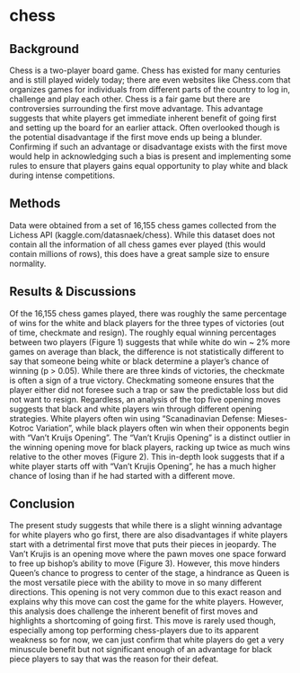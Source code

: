 # chess

## Background
Chess is a two-player board game. Chess has existed for many centuries and is still played widely today; there are even websites like Chess.com that organizes games for individuals from different parts of the country to log in, challenge and play each other. Chess is a fair game but there are controversies surrounding the first move advantage. This advantage suggests that white players get immediate inherent benefit of going first and setting up the board for an earlier attack. Often overlooked though is the potential disadvantage if the first move ends up being a blunder. Confirming if such an advantage or disadvantage exists with the first move would help in acknowledging such a bias is present and implementing some rules to ensure that players gains equal opportunity to play white and black during intense competitions.

## Methods
Data were obtained from a set of 16,155 chess games collected from the Lichess API (kaggle.com/datasnaek/chess). While this dataset does not contain all the information of all chess games ever played (this would contain millions of rows), this does have a great sample size to ensure normality.

## Results & Discussions
Of the 16,155 chess games played, there was roughly the same percentage of wins for the white and black players for the three types of victories (out of time, checkmate and resign). The roughly equal winning percentages between two players (Figure 1) suggests that while white do win ~ 2% more games on average than black, the difference is not statistically different to say that someone being white or black determine a player’s chance of winning (p > 0.05).
While there are three kinds of victories, the checkmate is often a sign of a true victory. Checkmating someone ensures that the player either did not foresee such a trap or saw the predictable loss but did not want to resign. Regardless, an analysis of the top five opening moves suggests that black and white players win through different opening strategies. White players often win using “Scanadinavian Defense: Mieses-Kotroc Variation”, while black players often win when their opponents begin with “Van’t Kruijs Opening”. The “Van’t Krujis Opening” is a distinct outlier in the winning opening move for black players, racking up twice as much wins relative to the other moves (Figure 2). This in-depth look suggests that if a white player starts off with “Van’t Krujis Opening”, he has a much higher chance of losing than if he had started with a different move.

## Conclusion
The present study suggests that while there is a slight winning advantage for white players who go first, there are also disadvantages if white players start with a detrimental first move that puts their pieces in jeopardy. The Van’t Krujis is an opening move where the pawn moves one space forward to free up bishop’s ability to move (Figure 3). However, this move hinders Queen’s chance to progress to center of the stage, a hindrance as Queen is the most versatile piece with the ability to move in so many different directions. This opening is not very common due to this exact reason and explains why this move can cost the game for the white players. However, this analysis does challenge the inherent benefit of first moves and highlights a shortcoming of going first. This move is rarely used though, especially among top performing chess-players due to its apparent weakness so for now, we can just confirm that white players do get a very minuscule benefit but not significant enough of an advantage for black piece players to say that was the reason for their defeat.
